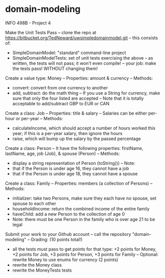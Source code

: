 # domain-modeling
INFO 498B - Project 4

Make the Unit Tests Pass
– clone the repo at https://bitbucket.org/TedNeward/uwsimpledomainmodel.git
– this consists of:
  - SimpleDomainModel: "standard" command-line project 
  - SimpleDomainModelTests: set of unit tests exercising the above
– as written, the tests will not pass; it won't even compile! – your job: make the tests pass! WITHOUT changing them!

Create a value type: Money
– Properties: amount & currency
– Methods:
  - convert: convert from one currency to another 
  - add, subtract: do the math thing
– If you use a String for currency, make sure that only the four listed are accepted
– Note that it is totally acceptable to add/subtract GBP to EUR or CAN

Create a class: Job
– Properties: title & salary
– Salaries can be either per-hour or per-year
– Methods:
  - calculateIncome, which should accept a number of hours worked this year; if this is a per-year salary, then ignore the hours
  - raise, which will bump up the salary by the passed percentage

Create a class: Person
– It have the following properties: firstName, lastName, age, job (Job), & spouse (Person)
– Methods:
  - display a string representation of Person (toString())
– Note: 
  - that if the Person is under age 16, they cannot have a job
  - that if the Person is under age 18, they cannot have a spouse

Create a class: Family
– Properties: members (a collection of Persons)
– Methods:
  - initializer: take two Persons, make sure they each have no spouse, set spouse to each other 
  - householdIncome: return the combined income of the entire family 
  - haveChild: add a new Person to the collection of age 0
- Note: there must be one Person in the family who is over age 21 to be legal

Submit your work to your Github account
– call the repository "domain-modeling"
– Grading: (10 points total!)
  - all the tests must pass to get points for that type: +2 points for Money, +2 points for Job, +3 points for Person, +3 points for Family
– Optional: rewrite Money to use enums for currency (2 points)
  - rewrite the Money class 
  - rewrite the MoneyTests tests